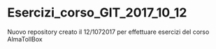 # Esercizi_corso_GIT_2017_10_12
Nuovo repository creato il 12/1072017 per effettuare esercizi del corso AlmaTollBox
